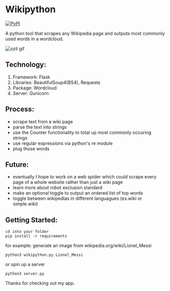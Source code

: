 # Wikipython
[![PyPI](https://img.shields.io/pypi/pyversions/Django.svg)]()

A python tool that scrapes any Wikipedia page and outputs most commonly used words in a wordcloud.

![ozil gif](https://github.com/cfv7/wikipython/blob/master/examples/wiki_ozil.gif)

## Technology:
1. Framework: Flask
2. Libraries: BeautifulSoup4(BS4), Requests
3. Package: Wordcloud
4. Server: Gunicorn



## Process:
* scrape text from a wiki page
* parse the text into strings
* use the Counter functionality to total up most commonly occuring strings
* use regular expressions via python's re module
* plug those words

## Future:
* eventually I hope to work on a web spider which could scrape every page of a whole website rather than just a wiki page
* learn more about robot exclusion standard
* make an optional toggle to output an ordered list of top words
* toggle between wikipedias in different languagues (es.wiki or simple.wiki)

## Getting Started:
```
cd into your folder
pip install -r requirements
```
for example: generate an image from wikipedia.org/wiki/Lionel_Messi
```
python3 wikipython.py Lionel_Messi
```
or spin up a server
```
python3 server.py 
```

Thanks for checking out my app. 

